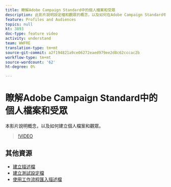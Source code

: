 ```yaml
---
title: 瞭解Adobe Campaign Standard中的個人檔案和受眾
description: 此影片說明設定檔和觀眾的概念，以及如何在Adobe Campaign Standard中建立設定檔和觀眾。
feature: Profiles and Audiences
topics: null
kt: 3893
doc-type: feature video
activity: understand
team: WWFRE
translation-type: tm+mt
source-git-commit: a2f194821a9ce06272eaed979ee2d8c62cccac2b
workflow-type: tm+mt
source-wordcount: '62'
ht-degree: 0%

---
```



# 瞭解Adobe Campaign Standard中的個人檔案和受眾

本影片說明概念，以及如何建立個人檔案和觀眾。

>[!VIDEO](https://video.tv.adobe.com/v/18464?quality=12)

## 其他資源

* [建立描述檔](/help/profiles-and-audiences/creating-a-profile.md)
* [建立測試設定檔](/help/profiles-and-audiences/test-profiles.md)
* [使用工作流程匯入描述檔](/help/managing-processes-and-data/importing-profiles.md)
